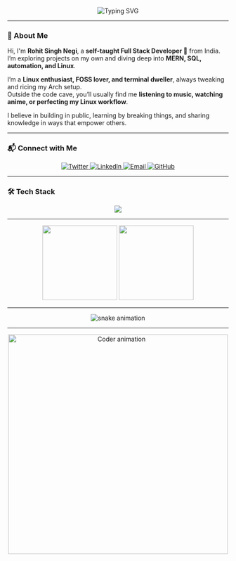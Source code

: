 <!-- Hacker Banner -->
<p align="center">
  <img src="https://readme-typing-svg.demolab.com?font=JetBrains+Mono&weight=700&size=30&pause=500&color=89B4FA&center=true&vCenter=true&width=600&lines=Initializing+profile...;Loading+modules...;Welcome+to+Rohit's+Terminal" alt="Typing SVG"/>
</p>

---

### 👾 About Me  

Hi, I'm **Rohit Singh Negi**, a **self-taught Full Stack Developer 🚀** from India.  
I’m exploring projects on my own and diving deep into **MERN, SQL, automation, and Linux**.  

I’m a **Linux enthusiast, FOSS lover, and terminal dweller**, always tweaking and ricing my Arch setup.  
Outside the code cave, you’ll usually find me **listening to music, watching anime, or perfecting my Linux workflow**.  

I believe in building in public, learning by breaking things, and sharing knowledge in ways that empower others.  

---

### 📬 Connect with Me  

<p align="center">
  <a href="https://x.com/Rohit_Negi_X" target="_blank">
    <img src="https://img.shields.io/badge/Twitter-%231DA1F2.svg?style=for-the-badge&logo=twitter&logoColor=white&labelColor=000000&color=1DA1F2&animation=glow" alt="Twitter"/>
  </a>
  <a href="https://www.linkedin.com/in/just-rohit" target="_blank">
    <img src="https://img.shields.io/badge/LinkedIn-%230A66C2.svg?style=for-the-badge&logo=linkedin&logoColor=white&labelColor=000000&color=0A66C2&animation=glow" alt="LinkedIn"/>
  </a>
  <a href="mailto:rohitsnegi72@gmail.com" target="_blank">
    <img src="https://img.shields.io/badge/Email-D14836.svg?style=for-the-badge&logo=gmail&logoColor=white&labelColor=000000&color=D14836&animation=glow" alt="Email"/>
  </a>
  <a href="https://github.com/rohitd3v" target="_blank">
    <img src="https://img.shields.io/badge/GitHub-%2312100E.svg?style=for-the-badge&logo=github&logoColor=white&labelColor=000000&color=12100E&animation=glow" alt="GitHub"/>
  </a>
</p>

---

### 🛠️ Tech Stack  
<p align="center">
  <img src="https://skillicons.dev/icons?i=js,ts,react,next,nodejs,express,mongodb,mysql,tailwind,bootstrap,linux,docker,git,postman,github,vscode,neovim,vim" />
</p>

---

 
<p align="center">
  <img src="https://github-readme-stats.vercel.app/api?username=rohitd3v&show_icons=true&theme=catppuccin_mocha&hide_border=true&bg_color=1E1E2E&title_color=89B4FA&icon_color=A6E3A1&text_color=CBA6F7" height="170" />
  
  <img src="https://github-readme-streak-stats.herokuapp.com/?user=rohitd3v&theme=catppuccin-mocha&hide_border=true&background=1E1E2E&ring=F38BA8&fire=F38BA8&currStreakLabel=F9E2AF" height="170" />
</p>

---


<p align="center">
  <img src="https://github.com/rohitd3v/rohitd3v/blob/output/github-contribution-grid-snake-dark.svg" alt="snake animation"/>
</p>

---

 
<p align="center">
  <img src="https://media.giphy.com/media/qgQUggAC3Pfv687qPC/giphy.gif" width="500" alt="Coder animation"/>
</p>
